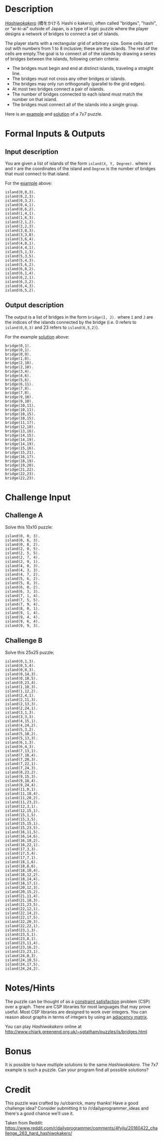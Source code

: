 # Description

[*Hashiwokakero*](https://en.wikipedia.org/wiki/Hashiwokakero) (橋をかけろ Hashi o kakero), often called "bridges", "hashi", or "ai-ki-ai" outside of Japan, is a type of logic puzzle where the player designs a network of bridges to connect a set of islands.

The player starts with a rectangular grid of arbitrary size. Some cells start out with numbers from 1 to 8 inclusive; these are the islands. The rest of the cells are empty.The goal is to connect all of the islands by drawing a series of bridges between the islands, following certain criteria:

- The bridges must begin and end at distinct islands, traveling a straight line.
- The bridges must not cross any other bridges or islands.
- The bridges may only run orthogonally (parallel to the grid edges).
- At most two bridges connect a pair of islands.
- The number of bridges connected to each island must match the number on that island.
- The bridges must connect all of the islands into a single group.

Here is an [example] and [solution] of a 7x7 puzzle.

[example]: https://upload.wikimedia.org/wikipedia/commons/d/d4/Val42-Bridge1n.png
[solution]: https://upload.wikimedia.org/wikipedia/commons/f/f6/Val42-Bridge1.png

# Formal Inputs &amp; Outputs

## Input description

You are given a list of islands of the form `island(X, Y, Degree).` where `X` and `Y` are the coordinates of the island and `Degree` is the number of bridges that must connect to that island.

For the [example] above:

    island(0,0,3).
    island(0,2,3).
    island(0,3,2).
    island(0,4,1).
    island(0,6,2).
    island(1,4,1).
    island(1,6,3).
    island(2,1,2).
    island(2,2,3).
    island(3,0,3).
    island(3,3,8).
    island(3,6,4).
    island(4,0,1).
    island(4,4,1).
    island(5,1,3).
    island(5,3,5).
    island(5,4,3).
    island(5,6,2).
    island(6,0,2).
    island(6,1,4).
    island(6,2,1).
    island(6,3,2).
    island(6,4,3).
    island(6,5,2).

## Output description

The output is a list of bridges in the form `bridge(I, J).` where `I` and `J` are the indices of the islands connected by the bridge (i.e. 0 refers to `island(0,0,3)` and 23 refers to `island(6,5,2)`).

For the example [solution] above:

    bridge(0,1).
    bridge(0,1).
    bridge(0,9).
    bridge(1,8).
    bridge(2,10).
    bridge(2,10).
    bridge(3,4).
    bridge(4,6).
    bridge(5,6).
    bridge(6,11).
    bridge(7,8).
    bridge(7,8).
    bridge(9,10).
    bridge(9,10).
    bridge(10,11).
    bridge(10,11).
    bridge(10,15).
    bridge(10,15).
    bridge(11,17).
    bridge(12,18).
    bridge(13,16).
    bridge(14,15).
    bridge(14,19).
    bridge(14,19).
    bridge(15,16).
    bridge(15,21).
    bridge(16,17).
    bridge(18,19).
    bridge(19,20).
    bridge(21,22).
    bridge(22,23).
    bridge(22,23).

# Challenge Input

## Challenge A

Solve this 10x10 puzzle:

    island(0, 0, 3).
    island(0, 6, 3).
    island(0, 8, 2).
    island(2, 0, 5).
    island(2, 5, 5).
    island(2, 7, 4).
    island(2, 9, 1).
    island(4, 0, 3).
    island(4, 3, 3).
    island(4, 7, 2).
    island(5, 6, 2).
    island(5, 8, 3).
    island(6, 0, 2).
    island(6, 3, 3).
    island(7, 1, 4).
    island(7, 5, 5).
    island(7, 9, 4).
    island(8, 0, 1).
    island(9, 1, 4).
    island(9, 4, 4).
    island(9, 6, 4).
    island(9, 9, 3).

## Challenge B

Solve this 25x25 puzzle:

    island(0,1,3).
    island(0,5,4).
    island(0,8,3).
    island(0,14,3).
    island(0,18,5).
    island(0,23,4).
    island(1,10,3).
    island(1,12,2).
    island(2,4,1).
    island(2,11,3).
    island(2,13,3).
    island(2,24,1).
    island(3,1,3).
    island(3,3,3).
    island(4,15,1).
    island(4,24,2).
    island(5,3,2).
    island(5,10,2).
    island(5,13,3).
    island(6,1,3).
    island(6,4,3).
    island(7,13,1).
    island(7,18,4).
    island(7,20,3).
    island(7,22,1).
    island(7,24,3).
    island(8,23,2).
    island(9,15,3).
    island(9,18,4).
    island(9,24,4).
    island(11,0,1).
    island(11,18,4).
    island(11,20,2).
    island(11,23,2).
    island(12,3,1).
    island(12,15,1).
    island(15,1,5).
    island(15,3,5).
    island(15,15,1).
    island(15,23,5).
    island(16,11,5).
    island(16,14,6).
    island(16,18,2).
    island(16,22,1).
    island(17,3,3).
    island(17,5,4).
    island(17,7,1).
    island(18,1,6).
    island(18,8,6).
    island(18,10,4).
    island(18,12,2).
    island(18,14,4).
    island(18,17,1).
    island(20,12,3).
    island(20,15,2).
    island(21,11,4).
    island(21,18,3).
    island(21,23,5).
    island(22,12,1).
    island(22,14,2).
    island(22,17,5).
    island(22,20,3).
    island(22,22,1).
    island(23,1,3).
    island(23,5,1).
    island(23,8,1).
    island(23,11,4).
    island(23,16,2).
    island(23,23,1).
    island(24,0,3).
    island(24,10,5).
    island(24,17,5).
    island(24,24,2).

# Notes/Hints

The puzzle can be thought of as a [constraint satisfaction](https://en.wikipedia.org/wiki/Constraint_satisfaction) problem (CSP) over a graph. There are CSP libraries for most languages that may prove useful. Most CSP libraries are designed to work over integers. You can reason about graphs in terms of integers by using an [adjacency matrix](https://en.wikipedia.org/wiki/Adjacency_matrix).

You can play *Hashiwokakero* online at http://www.chiark.greenend.org.uk/~sgtatham/puzzles/js/bridges.html

# Bonus

It is possible to have multiple solutions to the same *Hashiwokakero*. The 7x7 example is such a puzzle. Can your program find all possible solutions?

# Credit

This puzzle was crafted by /u/cbarrick, many thanks!
Have a good challenge idea? Consider submitting it to /r/dailyprogrammer_ideas and there's a good chance we'll use it.

Taken from Reddit: https://www.reddit.com/r/dailyprogrammer/comments/4fyjlu/20160422_challenge_263_hard_hashiwokakero/